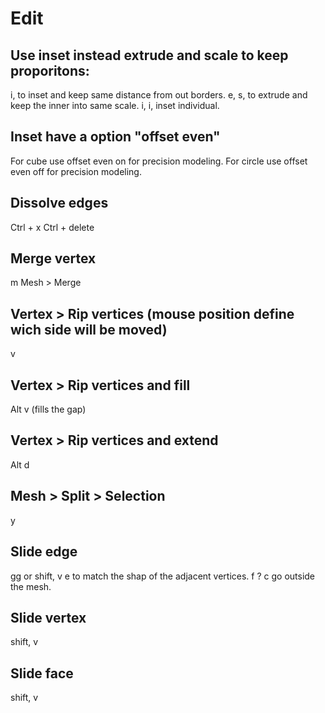 # Edit

## Use inset instead extrude and scale to keep proporitons:
i, to inset and keep same distance from out borders.
e, s, to extrude and keep the inner into same scale.
i, i, inset individual.

## Inset have a option "offset even"
For cube use offset even on for precision modeling.
For circle use offset even off for precision modeling.

## Dissolve edges
Ctrl + x
Ctrl + delete

## Merge vertex
m
Mesh > Merge

## Vertex > Rip vertices (mouse position define wich side will be moved)
v

## Vertex > Rip vertices and fill
Alt v (fills the gap)

## Vertex > Rip vertices and extend
Alt d

## Mesh > Split > Selection
y

## Slide edge
gg or shift, v
e to match the shap of the adjacent vertices.
f ?
c go outside the mesh.

## Slide vertex
shift, v

## Slide face
shift, v